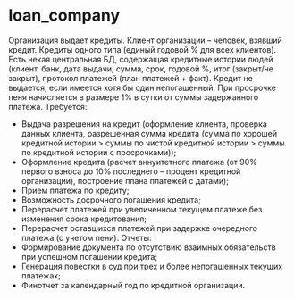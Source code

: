 # loan_company
Организация выдает кредиты. Клиент организации – человек, взявший кредит. Кредиты одного типа (единый годовой % для всех клиентов). Есть некая центральная БД, содержащая кредитные истории людей (клиент, банк, дата выдачи, сумма, срок, годовой %, итог (закрыт/не закрыт), протокол платежей (план платежей + факт). Кредит не выдается, если имеется хотя бы один непогашенный. При просрочке пеня начисляется в размере 1% в сутки от суммы задержанного платежа.
Требуется:
* Выдача разрешения на кредит (оформление клиента, проверка данных клиента, разрешенная сумма кредита (сумма по хорошей кредитной истории > суммы по чистой кредитной истории > суммы по кредитной истории с просрочками));
* Оформление кредита (расчет аннуитетного платежа (от 90% первого взноса до 10% последнего – процент кредитной организации), построение плана платежей с датами);
* Прием платежа по кредиту;
* Возможность досрочного погашения кредита;
* Перерасчет платежей при увеличенном текущем платеже без изменения срока кредитования;
* Перерасчет оставшихся платежей при задержке очередного платежа (с учетом пени).
Отчеты:
* Формирование документа по отсутствию взаимных обязательств при успешном погашении кредита;
* Генерация повестки в суд при трех  и более непогашенных текущих платежах;
* Финотчет за календарный год по кредитной организации.
